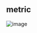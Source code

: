metric
-----------
![image](https://github.com/user-attachments/assets/a2052e15-539b-4367-9531-7af0c280ce84)
